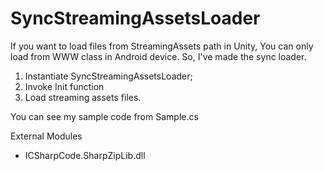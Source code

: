 # SyncStreamingAssetsLoader

If you want to load files from StreamingAssets path in Unity, You can only load from WWW class in Android device.
So, I've made the sync loader.

1) Instantiate SyncStreamingAssetsLoader;
2) Invoke Init function
3) Load streaming assets files.

You can see my sample code from Sample.cs

External Modules
- ICSharpCode.SharpZipLib.dll